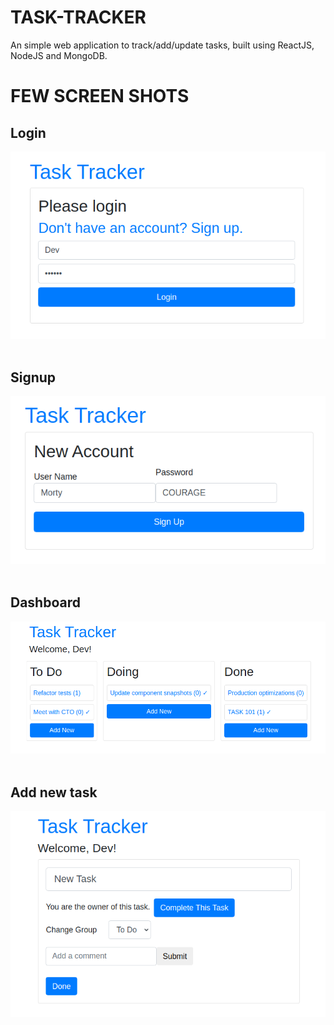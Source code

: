 # TASK-TRACKER
An simple web application to track/add/update tasks, built using ReactJS, NodeJS and MongoDB.

# FEW SCREEN SHOTS

## Login
![image.png](images/task_tracker_1.png)<br><br>

## Signup
![image.png](images/task_tracker_2.png)<br><br>

## Dashboard
![image.png](images/task_tracker_3.png)<br><br>

## Add new task
![image.png](images/task_tracker_4.png)<br><br>
